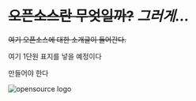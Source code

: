 # ~~오픈소스란 무엇일까?~~  *그러게…*

~~여기 오픈소스에 대한 소개글이 들어간다.~~

여기 1단원 표지를 넣을 예정이다

만들어야 한다

![opensource logo](https://upload.wikimedia.org/wikipedia/commons/thumb/4/42/Opensource.svg/2000px-Opensource.svg.png "opensource logo")